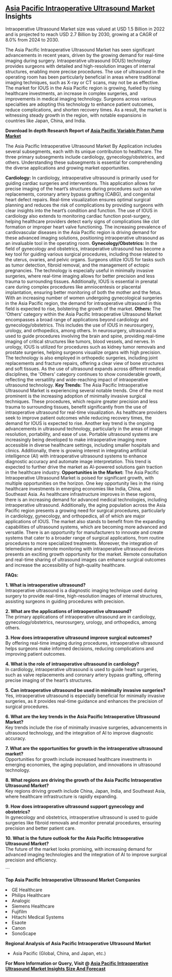 <h2><a href="https://www.verifiedmarketreports.com/download-sample/?rid=469526&amp;utm_source=Github-Feb&amp;utm_medium=219" target="_blank">Asia Pacific Intraoperative Ultrasound Market</a> Insights</h2><p>Intraoperative Ultrasound Market size was valued at USD 1.5 Billion in 2022 and is projected to reach USD 2.7 Billion by 2030, growing at a CAGR of 8.0% from 2024 to 2030.</p><p><p>The Asia Pacific Intraoperative Ultrasound Market has seen significant advancements in recent years, driven by the growing demand for real-time imaging during surgery. Intraoperative ultrasound (IOUS) technology provides surgeons with detailed and high-resolution images of internal structures, enabling more precise procedures. The use of ultrasound in the operating room has been particularly beneficial in areas where traditional imaging techniques, such as X-ray or CT scans, may not be as effective. The market for IOUS in the Asia Pacific region is growing, fueled by rising healthcare investments, an increase in complex surgeries, and improvements in medical imaging technology. Surgeons across various specialties are adopting this technology to enhance patient outcomes, reduce complications, and shorten recovery times. As a result, the market is witnessing steady growth in the region, with notable expansions in countries like Japan, China, and India. <p><strong>Download In depth Research Report of <a href="https://www.verifiedmarketreports.com/download-sample/?rid=236118&amp;utm_source=Pulse-Dec&amp;utm_medium=219" target="_blank">Asia Pacific Variable Piston Pump Market</a></strong></p> The Asia Pacific Intraoperative Ultrasound Market By Application includes several subsegments, each with its unique contribution to healthcare. The three primary subsegments include cardiology, gynecology/obstetrics, and others. Understanding these subsegments is essential for comprehending the diverse applications and growing market opportunities. <p><b>Cardiology:</b> In cardiology, intraoperative ultrasound is primarily used for guiding cardiac surgeries and interventions. This application allows for precise imaging of the heart’s structures during procedures such as valve replacements, coronary artery bypass grafting (CABG), and congenital heart defect repairs. Real-time visualization ensures optimal surgical planning and reduces the risk of complications by providing surgeons with clear insights into the heart’s condition and function. The use of IOUS in cardiology also extends to monitoring cardiac function post-surgery, helping healthcare providers detect early signs of complications like clot formation or improper heart valve functioning. The increasing prevalence of cardiovascular diseases in the Asia Pacific region is driving demand for these advanced imaging solutions, positioning intraoperative ultrasound as an invaluable tool in the operating room. <b>Gynecology/Obstetrics:</b> In the field of gynecology and obstetrics, intraoperative ultrasound has become a key tool for guiding various surgical procedures, including those related to the uterus, ovaries, and pelvic organs. Surgeons utilize IOUS for tasks such as tumor detection, fibroid removal, and the management of ectopic pregnancies. The technology is especially useful in minimally invasive surgeries, where real-time imaging allows for better precision and less trauma to surrounding tissues. Additionally, IOUS is essential in prenatal care during complex procedures like amniocentesis or placental implantation, ensuring better monitoring of both the mother and the fetus. With an increasing number of women undergoing gynecological surgeries in the Asia Pacific region, the demand for intraoperative ultrasound in this field is expected to rise, bolstering the growth of the market. <b>Others:</b> The 'Others' category within the Asia Pacific Intraoperative Ultrasound Market encompasses a broad range of applications beyond cardiology and gynecology/obstetrics. This includes the use of IOUS in neurosurgery, urology, and orthopedics, among others. In neurosurgery, ultrasound is used to guide procedures involving the brain and spine, providing real-time imaging of critical structures like tumors, blood vessels, and nerves. In urology, IOUS is utilized for procedures such as kidney tumor removals and prostate surgeries, helping surgeons visualize organs with high precision. The technology is also employed in orthopedic surgeries, including joint replacements and fracture repairs, offering a clear view of bone structures and soft tissues. As the use of ultrasound expands across different medical disciplines, the 'Others' category continues to show considerable growth, reflecting the versatility and wide-reaching impact of intraoperative ultrasound technology. <b>Key Trends:</b> The Asia Pacific Intraoperative Ultrasound Market is experiencing several notable trends. One of the most prominent is the increasing adoption of minimally invasive surgical techniques. These procedures, which require greater precision and less trauma to surrounding tissues, benefit significantly from the use of intraoperative ultrasound for real-time visualization. As healthcare providers seek to improve patient outcomes while reducing recovery times, the demand for IOUS is expected to rise. Another key trend is the ongoing advancements in ultrasound technology, particularly in the areas of image resolution, portability, and ease of use. Portable ultrasound systems are increasingly being developed to make intraoperative imaging more accessible in diverse healthcare settings, including smaller hospitals and clinics. Additionally, there is growing interest in integrating artificial intelligence (AI) with intraoperative ultrasound systems to enhance diagnostic accuracy and automate image interpretation. This trend is expected to further drive the market as AI-powered solutions gain traction in the healthcare industry. <b>Opportunities in the Market:</b> The Asia Pacific Intraoperative Ultrasound Market is poised for significant growth, with multiple opportunities on the horizon. One key opportunity lies in the rising healthcare investments in emerging economies like India, China, and Southeast Asia. As healthcare infrastructure improves in these regions, there is an increasing demand for advanced medical technologies, including intraoperative ultrasound. Additionally, the aging population across the Asia Pacific region presents a growing need for surgical procedures, particularly in cardiology, gynecology, and orthopedics, all of which are major applications of IOUS. The market also stands to benefit from the expanding capabilities of ultrasound systems, which are becoming more advanced and versatile. There is an opportunity for manufacturers to innovate and create systems that cater to a broader range of surgical applications, from routine procedures to more specialized treatments. Moreover, the integration of telemedicine and remote monitoring with intraoperative ultrasound devices presents an exciting growth opportunity for the market. Remote consultation and real-time sharing of ultrasound images can enhance surgical outcomes and increase the accessibility of high-quality healthcare. <p><b>FAQs:</b></p> <p><b>1. What is intraoperative ultrasound?</b><br> Intraoperative ultrasound is a diagnostic imaging technique used during surgery to provide real-time, high-resolution images of internal structures, assisting surgeons in guiding procedures with precision.</p> <p><b>2. What are the applications of intraoperative ultrasound?</b><br> The primary applications of intraoperative ultrasound are in cardiology, gynecology/obstetrics, neurosurgery, urology, and orthopedics, among others.</p> <p><b>3. How does intraoperative ultrasound improve surgical outcomes?</b><br> By offering real-time imaging during procedures, intraoperative ultrasound helps surgeons make informed decisions, reducing complications and improving patient outcomes.</p> <p><b>4. What is the role of intraoperative ultrasound in cardiology?</b><br> In cardiology, intraoperative ultrasound is used to guide heart surgeries, such as valve replacements and coronary artery bypass grafting, offering precise imaging of the heart’s structures.</p> <p><b>5. Can intraoperative ultrasound be used in minimally invasive surgeries?</b><br> Yes, intraoperative ultrasound is especially beneficial for minimally invasive surgeries, as it provides real-time guidance and enhances the precision of surgical procedures.</p> <p><b>6. What are the key trends in the Asia Pacific Intraoperative Ultrasound Market?</b><br> Key trends include the rise of minimally invasive surgeries, advancements in ultrasound technology, and the integration of AI to improve diagnostic accuracy.</p> <p><b>7. What are the opportunities for growth in the intraoperative ultrasound market?</b><br> Opportunities for growth include increased healthcare investments in emerging economies, the aging population, and innovations in ultrasound technology.</p> <p><b>8. What regions are driving the growth of the Asia Pacific Intraoperative Ultrasound Market?</b><br> Key regions driving growth include China, Japan, India, and Southeast Asia, where healthcare infrastructure is rapidly expanding.</p> <p><b>9. How does intraoperative ultrasound support gynecology and obstetrics?</b><br> In gynecology and obstetrics, intraoperative ultrasound is used to guide surgeries like fibroid removals and monitor prenatal procedures, ensuring precision and better patient care.</p> <p><b>10. What is the future outlook for the Asia Pacific Intraoperative Ultrasound Market?</b><br> The future of the market looks promising, with increasing demand for advanced imaging technologies and the integration of AI to improve surgical precision and efficiency.</p> ```</p><p><strong>Top Asia Pacific Intraoperative Ultrasound Market Companies</strong></p><div data-test-id=""><p><li>GE Healthcare</li><li> Philips Healthcare</li><li> Analogic</li><li> Siemens Healthcare</li><li> Fujifilm</li><li> Hitachi Medical Systems</li><li> Esaote</li><li> Canon</li><li> SonoScape</li></p><div><strong>Regional Analysis of&nbsp;Asia Pacific Intraoperative Ultrasound Market</strong></div><ul><li dir="ltr"><p dir="ltr">Asia Pacific (Global, China, and Japan, etc.)</p></li></ul><p><strong>For More Information or Query, Visit @&nbsp;</strong><strong><a href="https://www.verifiedmarketreports.com/product/intraoperative-ultrasound-market/?utm_source=Github-Feb&amp;utm_medium=219" target="_blank">Asia Pacific Intraoperative Ultrasound Market Insights Size And Forecast</a></strong></p></div><h2>&nbsp;</h2><div data-test-id="">&nbsp;</div>
